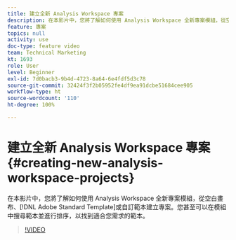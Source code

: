 ```yaml
---
title: 建立全新 Analysis Workspace 專案
description: 在本影片中，您將了解如何使用 Analysis Workspace 全新專案模組，從空白畫布、Adobe 標準範本或自訂範本建立專案。您甚至可以在模組中搜尋範本並進行排序，以找到適合您需求的範本。
feature: 專案
topics: null
activity: use
doc-type: feature video
team: Technical Marketing
kt: 1693
role: User
level: Beginner
exl-id: 7d0bacb3-9b4d-4723-8a64-6e4fdf5d3c78
source-git-commit: 32424f3f2b05952fe4df9ea91dcbe51684cee905
workflow-type: ht
source-wordcount: '110'
ht-degree: 100%

---
```


# 建立全新 Analysis Workspace 專案 {#creating-new-analysis-workspace-projects}

在本影片中，您將了解如何使用 Analysis Workspace 全新專案模組，從空白畫布、[!DNL Adobe Standard Template]或自訂範本建立專案。您甚至可以在模組中搜尋範本並進行排序，以找到適合您需求的範本。

>[!VIDEO](https://video.tv.adobe.com/v/23233/?quality=12)
